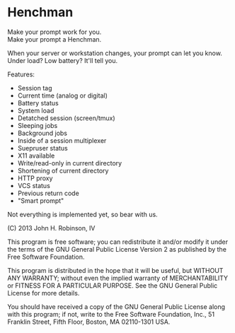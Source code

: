 Henchman
========

Make your prompt work for you.  
Make your prompt a Henchman.


When your server or workstation changes, your prompt can let you know.
Under load? Low battery? It'll tell you.

Features:

+ Session tag
+ Current time (analog or digital)
+ Battery status
+ System load
+ Detatched session (screen/tmux)
+ Sleeping jobs
+ Background jobs
+ Inside of a session multiplexer
+ Suepruser status
+ X11 available
+ Write/read-only in current directory
+ Shortening of current directory
+ HTTP proxy
+ VCS status
+ Previous return code
+ "Smart prompt"

Not everything is implemented yet, so bear with us.


(C) 2013 John H. Robinson, IV

This program is free software; you can redistribute it and/or modify it under the terms of the GNU General Public License Version 2 as published by the Free Software Foundation.

This program is distributed in the hope that it will be useful, but WITHOUT ANY WARRANTY; without even the implied warranty of MERCHANTABILITY or FITNESS FOR A PARTICULAR PURPOSE. See the GNU General Public License for more details.

You should have received a copy of the GNU General Public License along with this program; if not, write to the Free Software Foundation, Inc., 51 Franklin Street, Fifth Floor, Boston, MA 02110-1301 USA.
